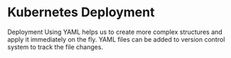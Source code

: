 # Kubernetes Deployment
Deployment Using YAML helps us to create more complex structures and apply it immediately on the fly. YAML files can be added to version control system to track the file changes. 
